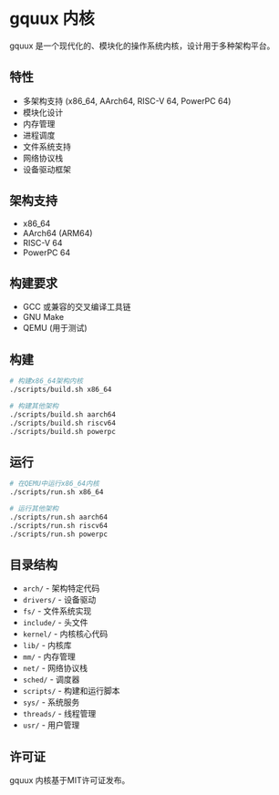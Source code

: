 # gquux 内核

gquux 是一个现代化的、模块化的操作系统内核，设计用于多种架构平台。

## 特性

- 多架构支持 (x86_64, AArch64, RISC-V 64, PowerPC 64)
- 模块化设计
- 内存管理
- 进程调度
- 文件系统支持
- 网络协议栈
- 设备驱动框架

## 架构支持

- x86_64
- AArch64 (ARM64)
- RISC-V 64
- PowerPC 64

## 构建要求

- GCC 或兼容的交叉编译工具链
- GNU Make
- QEMU (用于测试)

## 构建

```bash
# 构建x86_64架构内核
./scripts/build.sh x86_64

# 构建其他架构
./scripts/build.sh aarch64
./scripts/build.sh riscv64
./scripts/build.sh powerpc
```

## 运行

```bash
# 在QEMU中运行x86_64内核
./scripts/run.sh x86_64

# 运行其他架构
./scripts/run.sh aarch64
./scripts/run.sh riscv64
./scripts/run.sh powerpc
```

## 目录结构

- `arch/` - 架构特定代码
- `drivers/` - 设备驱动
- `fs/` - 文件系统实现
- `include/` - 头文件
- `kernel/` - 内核核心代码
- `lib/` - 内核库
- `mm/` - 内存管理
- `net/` - 网络协议栈
- `sched/` - 调度器
- `scripts/` - 构建和运行脚本
- `sys/` - 系统服务
- `threads/` - 线程管理
- `usr/` - 用户管理

## 许可证

gquux 内核基于MIT许可证发布。
